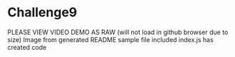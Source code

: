 # Challenge9
PLEASE VIEW VIDEO DEMO AS RAW (will not load in github browser due to size)
Image from generated README sample file included
index.js has created code


